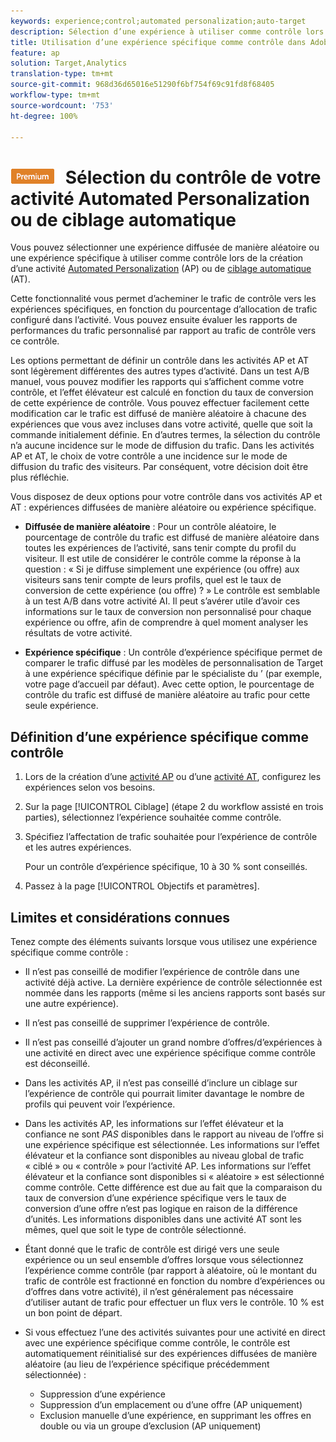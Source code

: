 ```yaml
---
keywords: experience;control;automated personalization;auto-target
description: Sélection d’une expérience à utiliser comme contrôle lors de la création d’une activité Automated Personalization (Personnalisation automatisée) ou de ciblage automatique dans Adobe Target.
title: Utilisation d’une expérience spécifique comme contrôle dans Adobe Target
feature: ap
solution: Target,Analytics
translation-type: tm+mt
source-git-commit: 968d36d65016e51290f6bf754f69c91fd8f68405
workflow-type: tm+mt
source-wordcount: '753'
ht-degree: 100%

---
```



# ![PREMIUM](/help/assets/premium.png) Sélection du contrôle de votre activité Automated Personalization ou de ciblage automatique

Vous pouvez sélectionner une expérience diffusée de manière aléatoire ou une expérience spécifique à utiliser comme contrôle lors de la création d’une activité [Automated Personalization](/help/c-activities/t-automated-personalization/automated-personalization.md) (AP) ou de [ciblage automatique](/help/c-activities/auto-target/auto-target-to-optimize.md) (AT).

Cette fonctionnalité vous permet d’acheminer le trafic de contrôle vers les expériences spécifiques, en fonction du pourcentage d’allocation de trafic configuré dans l’activité. Vous pouvez ensuite évaluer les rapports de performances du trafic personnalisé par rapport au trafic de contrôle vers ce contrôle.

Les options permettant de définir un contrôle dans les activités AP et AT sont légèrement différentes des autres types d’activité. Dans un test A/B manuel, vous pouvez modifier les rapports qui s’affichent comme votre contrôle, et l’effet élévateur est calculé en fonction du taux de conversion de cette expérience de contrôle. Vous pouvez effectuer facilement cette modification car le trafic est diffusé de manière aléatoire à chacune des expériences que vous avez incluses dans votre activité, quelle que soit la commande initialement définie. En d’autres termes, la sélection du contrôle n’a aucune incidence sur le mode de diffusion du trafic. Dans les activités AP et AT, le choix de votre contrôle a une incidence sur le mode de diffusion du trafic des visiteurs. Par conséquent, votre décision doit être plus réfléchie.

Vous disposez de deux options pour votre contrôle dans vos activités AP et AT : expériences diffusées de manière aléatoire ou expérience spécifique.

* **Diffusée de manière aléatoire** : Pour un contrôle aléatoire, le pourcentage de contrôle du trafic est diffusé de manière aléatoire dans toutes les expériences de l’activité, sans tenir compte du profil du visiteur. Il est utile de considérer le contrôle comme la réponse à la question : « Si je diffuse simplement une expérience (ou offre) aux visiteurs sans tenir compte de leurs profils, quel est le taux de conversion de cette expérience (ou offre) ? » Le contrôle est semblable à un test A/B dans votre activité AI. Il peut s’avérer utile d’avoir ces informations sur le taux de conversion non personnalisé pour chaque expérience ou offre, afin de comprendre à quel moment analyser les résultats de votre activité.

* **Expérience spécifique** : Un contrôle d’expérience spécifique permet de comparer le trafic diffusé par les modèles de personnalisation de Target à une expérience spécifique définie par le spécialiste du ’ (par exemple, votre page d’accueil par défaut). Avec cette option, le pourcentage de contrôle du trafic est diffusé de manière aléatoire au trafic pour cette seule expérience.

## Définition d’une expérience spécifique comme contrôle

1. Lors de la création d’une [activité AP](/help/c-activities/t-automated-personalization/create-ap-activity.md) ou d’une [activité AT](/help/c-activities/t-test-ab/t-test-create-ab/ab-audience.md), configurez les expériences selon vos besoins.
1. Sur la page [!UICONTROL Ciblage] (étape 2 du workflow assisté en trois parties), sélectionnez l’expérience souhaitée comme contrôle.
1. Spécifiez l’affectation de trafic souhaitée pour l’expérience de contrôle et les autres expériences.

   Pour un contrôle d’expérience spécifique, 10 à 30 % sont conseillés.

1. Passez à la page [!UICONTROL Objectifs et paramètres].

## Limites et considérations connues

Tenez compte des éléments suivants lorsque vous utilisez une expérience spécifique comme contrôle :

* Il n’est pas conseillé de modifier l’expérience de contrôle dans une activité déjà active. La dernière expérience de contrôle sélectionnée est nommée dans les rapports (même si les anciens rapports sont basés sur une autre expérience).
* Il n’est pas conseillé de supprimer l’expérience de contrôle.
* Il n’est pas conseillé d’ajouter un grand nombre d’offres/d’expériences à une activité en direct avec une expérience spécifique comme contrôle est déconseillé.
* Dans les activités AP, il n’est pas conseillé d’inclure un ciblage sur l’expérience de contrôle qui pourrait limiter davantage le nombre de profils qui peuvent voir l’expérience.
* Dans les activités AP, les informations sur l’effet élévateur et la confiance ne sont *PAS* disponibles dans le rapport au niveau de l’offre si une expérience spécifique est sélectionnée. Les informations sur l’effet élévateur et la confiance sont disponibles au niveau global de trafic « ciblé » ou « contrôle » pour l’activité AP. Les informations sur l’effet élévateur et la confiance sont disponibles si « aléatoire » est sélectionné comme contrôle. Cette différence est due au fait que la comparaison du taux de conversion d’une expérience spécifique vers le taux de conversion d’une offre n’est pas logique en raison de la différence d’unités. Les informations disponibles dans une activité AT sont les mêmes, quel que soit le type de contrôle sélectionné.
* Étant donné que le trafic de contrôle est dirigé vers une seule expérience ou un seul ensemble d’offres lorsque vous sélectionnez l’expérience comme contrôle (par rapport à aléatoire, où le montant du trafic de contrôle est fractionné en fonction du nombre d’expériences ou d’offres dans votre activité), il n’est généralement pas nécessaire d’utiliser autant de trafic pour effectuer un flux vers le contrôle. 10 % est un bon point de départ.
* Si vous effectuez l’une des activités suivantes pour une activité en direct avec une expérience spécifique comme contrôle, le contrôle est automatiquement réinitialisé sur des expériences diffusées de manière aléatoire (au lieu de l’expérience spécifique précédemment sélectionnée) :

   * Suppression d’une expérience
   * Suppression d’un emplacement ou d’une offre (AP uniquement)
   * Exclusion manuelle d’une expérience, en supprimant les offres en double ou via un groupe d’exclusion (AP uniquement)


